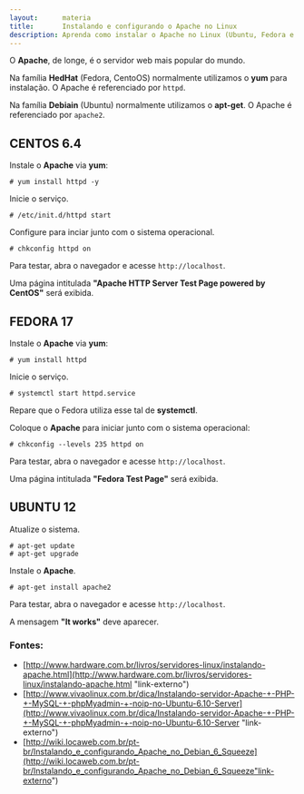 ```yaml
---
layout:      materia
title:       Instalando e configurando o Apache no Linux
description: Aprenda como instalar o Apache no Linux (Ubuntu, Fedora e CentOS)
---
```


O __Apache__, de longe, é o servidor web mais popular do mundo.

Na família __HedHat__ (Fedora, CentoOS) normalmente utilizamos o __yum__ para instalação. O Apache é referenciado por `httpd`.

Na família __Debiain__ (Ubuntu) normalmente utilizamos o __apt-get__. O Apache é referenciado por `apache2`.



CENTOS 6.4
---

Instale o __Apache__ via __yum__:

    # yum install httpd -y 

Inicie o serviço.

    # /etc/init.d/httpd start


Configure para inciar junto com o sistema operacional.

    # chkconfig httpd on

Para testar, abra o navegador e acesse `http://localhost`.

Uma página intitulada __"Apache HTTP Server Test Page powered by CentOS"__ será exibida.



FEDORA 17
---


Instale o __Apache__ via __yum__:

    # yum install httpd


Inicie o serviço.

    # systemctl start httpd.service

Repare que o Fedora utiliza esse tal de __systemctl__.

Coloque o __Apache__ para iniciar junto com o sistema operacional:

    # chkconfig --levels 235 httpd on
    
Para testar, abra o navegador e acesse `http://localhost`. 

Uma página intitulada __"Fedora Test Page"__ será exibida.





UBUNTU 12
---

Atualize o sistema.

    # apt-get update
    # apt-get upgrade 

Instale o __Apache__.

    # apt-get install apache2

Para testar, abra o navegador e acesse `http://localhost`.

A mensagem __"It works"__ deve aparecer.




### Fontes:

- [http://www.hardware.com.br/livros/servidores-linux/instalando-apache.html](http://www.hardware.com.br/livros/servidores-linux/instalando-apache.html "link-externo")
- [http://www.vivaolinux.com.br/dica/Instalando-servidor-Apache-+-PHP-+-MySQL-+-phpMyadmin-+-noip-no-Ubuntu-6.10-Server](http://www.vivaolinux.com.br/dica/Instalando-servidor-Apache-+-PHP-+-MySQL-+-phpMyadmin-+-noip-no-Ubuntu-6.10-Server "link-externo")
- [http://wiki.locaweb.com.br/pt-br/Instalando_e_configurando_Apache_no_Debian_6_Squeeze](http://wiki.locaweb.com.br/pt-br/Instalando_e_configurando_Apache_no_Debian_6_Squeeze"link-externo")
